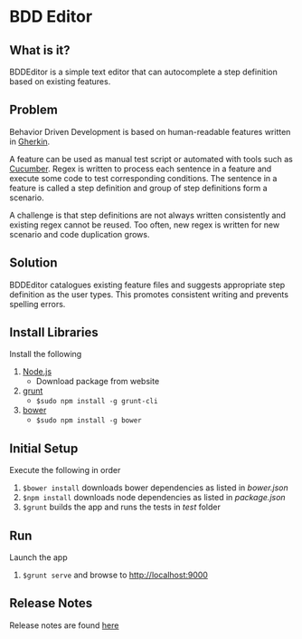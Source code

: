 BDD Editor
====

What is it?
----
BDDEditor is a simple text editor that can autocomplete a step definition based on existing features.

Problem
----
Behavior Driven Development is based on human-readable features written in [Gherkin](http://docs.behat.org/guides/1.gherkin.html). 

A feature can be used as manual test script or automated with tools such as [Cucumber](http://cukes.info). Regex is written to process each sentence in a feature and execute some code to test corresponding conditions. The sentence in a feature is called a step definition and group of step definitions form a scenario. 

A challenge is that step definitions are not always written consistently and existing regex cannot be reused. Too often, new regex is written for new scenario and code duplication grows.

Solution
----
BDDEditor catalogues existing feature files and suggests appropriate step definition as the user types. This promotes consistent writing and prevents spelling errors. 

Install Libraries
----
Install the following

1. [Node.js](http://nodejs.org)
	* Download package from website
2. [grunt](http://gruntjs.com/getting-started)
	* `$sudo npm install -g grunt-cli`
3. [bower](http://bower.io)
	* `$sudo npm install -g bower`

Initial Setup
----
Execute the following in order

1. `$bower install` downloads bower dependencies as listed in *bower.json*
2. `$npm install` downloads node dependencies as listed in *package.json*
3. `$grunt` builds the app and runs the tests in *test* folder

Run
----
Launch the app 

1. `$grunt serve` and browse to [http://localhost:9000](http://localhost:9000)

Release Notes
----
Release notes are found [here](https://github.com/SteveSongVan/bddeditor/blob/master/RELEASE.md)